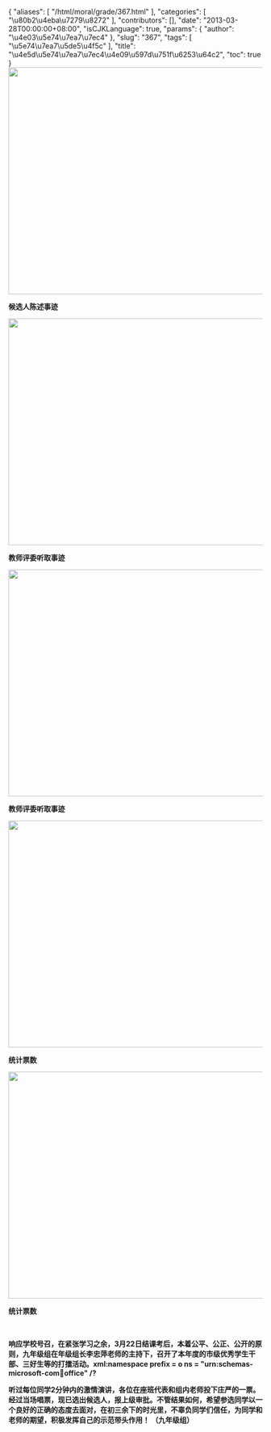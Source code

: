 {
    "aliases": [
        "/html/moral/grade/367.html"
    ],
    "categories": [
        "\u80b2\u4eba\u7279\u8272"
    ],
    "contributors": [],
    "date": "2013-03-28T00:00:00+08:00",
    "isCJKLanguage": true,
    "params": {
        "author": "\u4e03\u5e74\u7ea7\u7ec4"
    },
    "slug": "367",
    "tags": [
        "\u5e74\u7ea7\u5de5\u4f5c"
    ],
    "title": "\u4e5d\u5e74\u7ea7\u7ec4\u4e09\u597d\u751f\u6253\u64c2",
    "toc": true
}
**<img
    src="https://cdn.tfls.online/mirror/full/427572c6c14a473c29b48cc29d4810c52f25359a.jpg"
    style="display:block;margin-left:auto;margin-right:auto;"
    decoding="async"
    fetchpriority="auto"
    loading="lazy"
    height="450"
    width="600"
/>**

**候选人陈述事迹**

**<img
    src="https://cdn.tfls.online/mirror/full/feb0f033ee65dbf68e7f6936eea3447fa16206e8.jpg"
    style="display:block;margin-left:auto;margin-right:auto;"
    decoding="async"
    fetchpriority="auto"
    loading="lazy"
    height="450"
    width="600"
/>**

**教师评委听取事迹**

**<img
    src="https://cdn.tfls.online/mirror/full/8382f79bf0c46e6a3c89921d3bd26ced5864d610.jpg"
    style="display:block;margin-left:auto;margin-right:auto;"
    decoding="async"
    fetchpriority="auto"
    loading="lazy"
    height="450"
    width="600"
/>**

**教师评委听取事迹**

**<img
    src="https://cdn.tfls.online/mirror/full/32ac6cfb3f3c4a656d8550492d83f7c0abd416db.jpg"
    style="display:block;margin-left:auto;margin-right:auto;"
    decoding="async"
    fetchpriority="auto"
    loading="lazy"
    height="450"
    width="600"
/>**

**统计票数**

**<img
    src="https://cdn.tfls.online/mirror/full/c7ad9f8336d7f43428f0fb3e0fc3b38d2907d504.jpg"
    style="display:block;margin-left:auto;margin-right:auto;"
    decoding="async"
    fetchpriority="auto"
    loading="lazy"
    height="450"
    width="600"
/>**

**统计票数**

 

**响应学校号召，在紧张学习之余，3月22日结课考后，本着公平、公正、公开的原则，九年级组在年级组长李忠萍老师的主持下，召开了本年度的市级优秀学生干部、三好生等的打擂活动。xml:namespace prefix = o ns = "urn:schemas-microsoft-com:office:office" /?**

**听过每位同学2分钟内的激情演讲，各位在座班代表和组内老师投下庄严的一票。经过当场唱票，现已选出候选人，报上级审批。不管结果如何，希望参选同学以一个良好的正确的态度去面对，在初三余下的时光里，不辜负同学们信任，为同学和老师的期望，积极发挥自己的示范带头作用！ （九年级组）**

